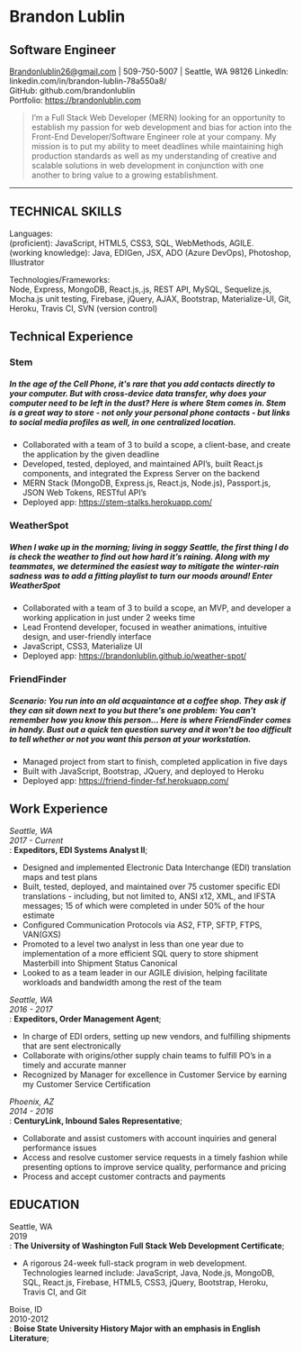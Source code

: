 Brandon Lublin
============
Software Engineer
-------

Brandonlublin26@gmail.com | 509-750-5007 | Seattle, WA 98126
LinkedIn: linkedin.com/in/brandon-lublin-78a550a8/  
GitHub: github.com/brandonlublin  
Portfolio: https://brandonlublin.com  
>  I’m a Full Stack Web Developer (MERN) looking for an opportunity to establish my passion for web development and bias for action into the Front-End Developer/Software Engineer role at your company. My mission is to put my ability to meet deadlines while maintaining high production standards as well as my understanding of creative and scalable solutions in web development in conjunction with one another to bring value to a growing establishment.
----

TECHNICAL SKILLS
---------
Languages:  
(proficient): JavaScript, HTML5, CSS3, SQL, WebMethods, AGILE.  
(working knowledge): Java, EDIGen, JSX, ADO (Azure DevOps), Photoshop, Illustrator

Technologies/Frameworks:  
Node, Express, MongoDB, React.js,.js, REST API, MySQL, Sequelize.js, Mocha.js unit testing, Firebase, jQuery, AJAX, Bootstrap, Materialize-UI, Git, Heroku, Travis CI, SVN (version control)

Technical Experience
---------
### Stem
##### In the age of the Cell Phone, it's rare that you add contacts directly to your computer. But with cross-device data transfer, why does your computer need to be left in the dust? Here is where Stem comes in. Stem is a great way to store - not only your personal phone contacts - but links to social media profiles as well, in one centralized location.
* Collaborated with a team of 3 to build a scope, a client-base, and create the application by the given deadline
* Developed, tested, deployed, and maintained API’s, built React.js components, and integrated the Express Server on the backend
* MERN Stack (MongoDB, Express.js, React.js, Node.js), Passport.js, JSON Web Tokens, RESTful API’s
* Deployed app: https://stem-stalks.herokuapp.com/

### WeatherSpot 
##### When I wake up in the morning; living in soggy Seattle, the first thing I do is check the weather to find out how hard it’s raining. Along with my teammates, we determined the easiest way to mitigate the winter-rain sadness was to add a fitting playlist to turn our moods around! Enter WeatherSpot
* Collaborated with a team of 3 to build a scope, an MVP, and developer a working application in just under 2 weeks time
* Lead Frontend developer, focused in weather animations, intuitive design, and user-friendly interface
* JavaScript, CSS3, Materialize UI
* Deployed app: https://brandonlublin.github.io/weather-spot/

### FriendFinder
##### Scenario: You run into an old acquaintance at a coffee shop. They ask if they can sit down next to you but there's one problem: You can't remember how you know this person... Here is where FriendFinder comes in handy. Bust out a quick ten question survey and it won't be too difficult to tell whether or not you want this person at your workstation.
* Managed project from start to finish, completed application in five days
* Built with JavaScript, Bootstrap, JQuery, and deployed to Heroku
* Deployed app: https://friend-finder-fsf.herokuapp.com/

Work Experience
---------
*Seattle, WA  
2017 - Current*  
:   **Expeditors, EDI Systems Analyst II**;
* Designed and implemented Electronic Data Interchange (EDI) translation maps and test plans
* Built, tested, deployed, and maintained over 75 customer specific EDI translations - including, but not limited to, ANSI x12, XML, and IFSTA messages; 15 of which were completed in under 50% of the hour estimate
* Configured Communication Protocols via AS2, FTP, SFTP, FTPS, VAN(GXS)
* Promoted to a level two analyst in less than one year due to implementation of a more efficient SQL query to store shipment Masterbill into Shipment Status Canonical
* Looked to as a team leader in our AGILE division, helping facilitate workloads and bandwidth among the rest of the team

*Seattle, WA  
2016 - 2017*  
:   **Expeditors, Order Management Agent**;   
* In charge of EDI orders, setting up new vendors, and fulfilling shipments that are sent electronically
* Collaborate with origins/other supply chain teams to fulfill PO’s in a timely and accurate manner
* Recognized by Manager for excellence in Customer Service by earning my Customer Service Certification

*Phoenix, AZ  
2014 - 2016*  
:   **CenturyLink, Inbound Sales Representative**;    
* Collaborate and assist customers with account inquiries and general performance issues
* Access and resolve customer service requests in a timely fashion while presenting options to improve service quality, performance and pricing
* Process and accept customer contracts and payments

EDUCATION
---------
Seattle, WA  
2019  
:   **The University of Washington Full Stack Web Development Certificate**;
* A rigorous 24-week full-stack program in web development. Technologies learned include: JavaScript, Java, Node.js, MongoDB, SQL, React.js, Firebase, HTML5, CSS3, jQuery, Bootstrap, Heroku, Travis CI, and Git

Boise, ID  
2010-2012  
:   **Boise State University History Major with an emphasis in English Literature**;
